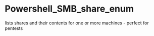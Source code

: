 # Powershell_SMB_share_enum
lists shares and their contents for one or more machines - perfect for pentests
